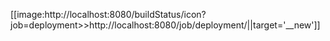 [[image:http://localhost:8080/buildStatus/icon?job=deployment>>http://localhost:8080/job/deployment/||target='__new']]
